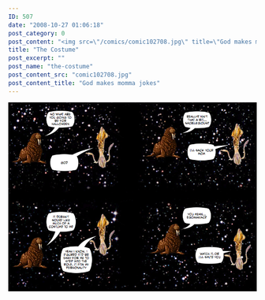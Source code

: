 ```yaml
---
ID: 507
date: "2008-10-27 01:06:18"
post_category: 0
post_content: "<img src=\"/comics/comic102708.jpg\" title=\"God makes momma jokes\" />"
title: "The Costume"
post_excerpt: ""
post_name: "the-costume"
post_content_src: "comic102708.jpg"
post_content_title: "God makes momma jokes"
---
```



[![God makes momma jokes](/comics-hi-res/comic102708.jpg)](/comics-hi-res/comic102708.jpg "God makes momma jokes")
